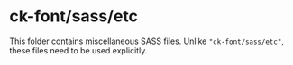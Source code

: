 # ck-font/sass/etc

This folder contains miscellaneous SASS files. Unlike `"ck-font/sass/etc"`, these files
need to be used explicitly.
